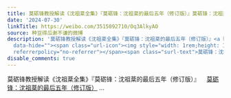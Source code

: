 ```yaml
---
title: 莫砺锋教授解读《沈祖棻全集》『莫砺锋：沈祖棻的最后五年（修订版）』莫砺锋：沈祖棻的最后五年（修订版）
date: '2024-07-30'
linkTitle: https://weibo.com/3515092710/Oq3AlkyAO
source: 种豆得瓜谢不谦的微博
description: '莫砺锋教授解读《沈祖棻全集》『莫砺锋：沈祖棻的最后五年（修订版）』<a href="https://mp.weixin.qq.com/s?__biz=MzIxOTY3NTYwOA==&amp;mid=2247502833&amp;idx=1&amp;sn=875b15202906a6b5dd735139c66980e6"
  data-hide=""><span class="url-icon"><img style="width: 1rem;height: 1rem" src="https://h5.sinaimg.cn/upload/2015/09/25/3/timeline_card_small_web_default.png"
  referrerpolicy="no-referrer"></span><span class="surl-text">莫砺锋：沈祖棻的最后五年（修订版）</span></a>  ...'
disable_comments: true
---
```

莫砺锋教授解读《沈祖棻全集》『莫砺锋：沈祖棻的最后五年（修订版）』<a href="https://mp.weixin.qq.com/s?__biz=MzIxOTY3NTYwOA==&amp;mid=2247502833&amp;idx=1&amp;sn=875b15202906a6b5dd735139c66980e6" data-hide=""><span class="url-icon"><img style="width: 1rem;height: 1rem" src="https://h5.sinaimg.cn/upload/2015/09/25/3/timeline_card_small_web_default.png" referrerpolicy="no-referrer"></span><span class="surl-text">莫砺锋：沈祖棻的最后五年（修订版）</span></a>  ...